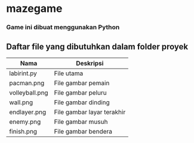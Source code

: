 # mazegame
### Game ini dibuat menggunakan Python

## Daftar file yang dibutuhkan dalam folder proyek

Nama           | Deskripsi
---------------|------------------
labirint.py    | File utama
pacman.png     | File gambar pemain
volleyball.png | File gambar peluru
wall.png       | File gambar dinding
endlayer.png   | File gambar layar terakhir
enemy.png      | File gambar musuh
finish.png     | File gambar bendera
